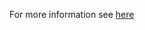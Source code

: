 For more information see [here](https://grafana.com/docs/grafana/latest/administration/provisioning/)